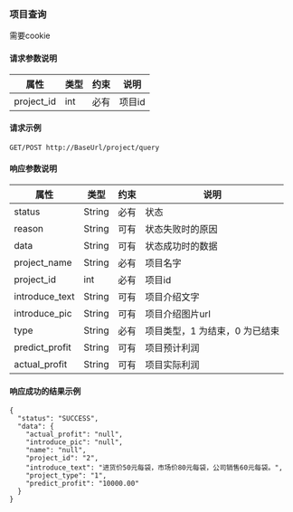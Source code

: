 ### 项目查询
需要cookie

#### 请求参数说明
属性           	| 类型  	  | 约束   	| 说明
----------------|---------|--------	|------------
project_id		| int	  | 必有    | 项目id

#### 请求示例
	GET/POST http://BaseUrl/project/query

#### 响应参数说明
属性           	| 类型  	  | 约束   	| 说明
----------------|---------|--------	|------------
status			| String  | 必有    | 状态
reason			| String  | 可有    | 状态失败时的原因
data			| String  | 可有    | 状态成功时的数据
project_name	| String  | 必有    | 项目名字
project_id		| int	  | 必有    | 项目id
introduce_text	| String  | 可有    | 项目介绍文字
introduce_pic	| String  | 可有    | 项目介绍图片url
type			| String  | 必有    | 项目类型，1 为结束，0 为已结束
predict_profit	| String  | 可有    | 项目预计利润
actual_profit	| String  | 可有    | 项目实际利润

#### 响应成功的结果示例
	{
	  "status": "SUCCESS",
	  "data": {
	    "actual_profit": "null",
	    "introduce_pic": "null",
	    "name": "null",
	    "project_id": "2",
	    "introduce_text": "进货价50元每袋，市场价80元每袋，公司销售60元每袋。",
	    "project_type": "1",
	    "predict_profit": "10000.00"
	  }
	}